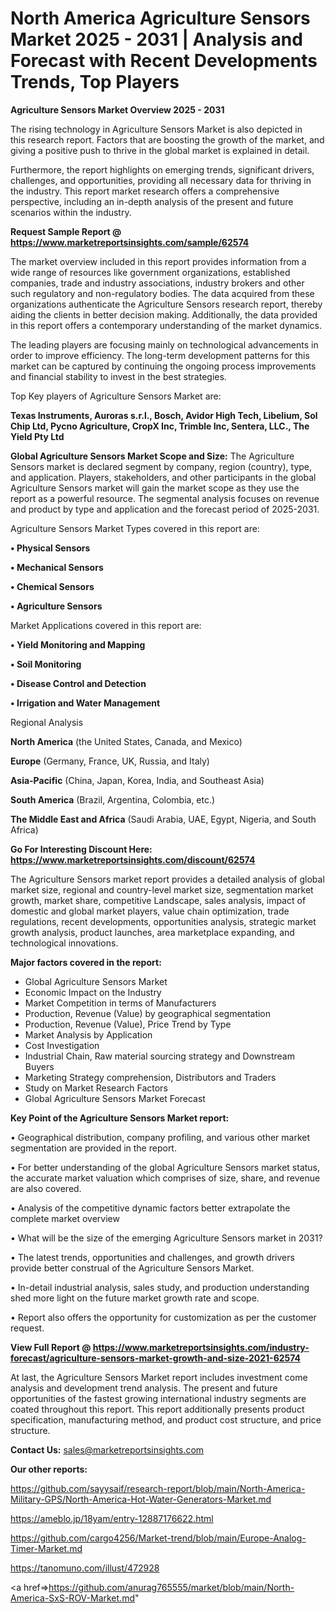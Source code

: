  # North America Agriculture Sensors Market 2025 - 2031 | Analysis and Forecast with Recent Developments Trends, Top Players

<Strong> Agriculture Sensors Market Overview 2025 - 2031</strong>

The rising technology in Agriculture Sensors Market is also depicted in this research report. Factors that are boosting the growth of the market, and giving a positive push to thrive in the global market is explained in detail.

Furthermore, the report highlights on emerging trends, significant drivers, challenges, and opportunities, providing all necessary data for thriving in the industry. This report market research offers a comprehensive perspective, including an in-depth analysis of the present and future scenarios within the industry.

<strong>Request Sample Report @ <a href=https://www.marketreportsinsights.com/sample/62574>https://www.marketreportsinsights.com/sample/62574</a></strong>

The market overview included in this report provides information from a wide range of resources like government organizations, established companies, trade and industry associations, industry brokers and other such regulatory and non-regulatory bodies. The data acquired from these organizations authenticate the Agriculture Sensors research report, thereby aiding the clients in better decision making. Additionally, the data provided in this report offers a contemporary understanding of the market dynamics.

The leading players are focusing mainly on technological advancements in order to improve efficiency. The long-term development patterns for this market can be captured by continuing the ongoing process improvements and financial stability to invest in the best strategies.

Top Key players of Agriculture Sensors Market are:

<strong>Texas Instruments, Auroras s.r.l., Bosch, Avidor High Tech, Libelium, Sol Chip Ltd, Pycno Agriculture, CropX Inc, Trimble Inc, Sentera, LLC., The Yield Pty Ltd</strong>

<strong><b>Global Agriculture Sensors Market Scope and Size:</b></strong>
The Agriculture Sensors market is declared segment by company, region (country), type, and application. Players, stakeholders, and other participants in the global Agriculture Sensors market will gain the market scope as they use the report as a powerful resource. The segmental analysis focuses on revenue and product by type and application and the forecast period of 2025-2031.

Agriculture Sensors Market Types covered in this report are:

<strong>• Physical Sensors

• Mechanical Sensors

• Chemical Sensors

• Agriculture Sensors</strong>

Market Applications covered in this report are:

<strong>• Yield Monitoring and Mapping

• Soil Monitoring

• Disease Control and Detection

• Irrigation and Water Management</strong> 

Regional Analysis

<strong>North America</strong> (the United States, Canada, and Mexico)

<strong>Europe</strong> (Germany, France, UK, Russia, and Italy)

<strong>Asia-Pacific</strong> (China, Japan, Korea, India, and Southeast Asia)

<strong>South America</strong> (Brazil, Argentina, Colombia, etc.)

<strong>The Middle East and Africa</strong> (Saudi Arabia, UAE, Egypt, Nigeria, and South Africa)

<strong>Go For Interesting Discount Here: <a href=https://www.marketreportsinsights.com/discount/62574>https://www.marketreportsinsights.com/discount/62574</a></strong>

The Agriculture Sensors market report provides a detailed analysis of global market size, regional and country-level market size, segmentation market growth, market share, competitive Landscape, sales analysis, impact of domestic and global market players, value chain optimization, trade regulations, recent developments, opportunities analysis, strategic market growth analysis, product launches, area marketplace expanding, and technological innovations.

<strong><b>Major factors covered in the report:</b></strong>
<ul>
  <li>Global Agriculture Sensors Market </li>
  <li>Economic Impact on the Industry</li>
  <li>Market Competition in terms of Manufacturers</li>
  <li>Production, Revenue (Value) by geographical segmentation</li>
  <li>Production, Revenue (Value), Price Trend by Type</li>
  <li>Market Analysis by Application</li>
  <li>Cost Investigation</li>
  <li>Industrial Chain, Raw material sourcing strategy and Downstream Buyers</li>
  <li>Marketing Strategy comprehension, Distributors and Traders</li>
  <li>Study on Market Research Factors</li>
  <li>Global Agriculture Sensors Market Forecast</li>
</ul>

<strong><b>Key Point of the Agriculture Sensors Market report:</b></strong>

• Geographical distribution, company profiling, and various other market segmentation are provided in the report.

• For better understanding of the global Agriculture Sensors market status, the accurate market valuation which comprises of size, share, and revenue are also covered.

• Analysis of the competitive dynamic factors better extrapolate the complete market overview

• What will be the size of the emerging Agriculture Sensors market in 2031?

• The latest trends, opportunities and challenges, and growth drivers provide better construal of the Agriculture Sensors Market.

• In-detail industrial analysis, sales study, and production understanding shed more light on the future market growth rate and scope.

• Report also offers the opportunity for customization as per the customer request.

<strong><b>View Full Report @ <a href=https://www.marketreportsinsights.com/industry-forecast/agriculture-sensors-market-growth-and-size-2021-62574>https://www.marketreportsinsights.com/industry-forecast/agriculture-sensors-market-growth-and-size-2021-62574</a></b></strong>


At last, the Agriculture Sensors Market report includes investment come analysis and development trend analysis. The present and future opportunities of the fastest growing international industry segments are coated throughout this report. This report additionally presents product specification, manufacturing method, and product cost structure, and price structure.

<strong>Contact Us:</strong>
sales@marketreportsinsights.com

<strong>Our other reports:</strong>

<a href=https://github.com/sayysaif/research-report/blob/main/North-America-Military-GPS/North-America-Hot-Water-Generators-Market.md>https://github.com/sayysaif/research-report/blob/main/North-America-Military-GPS/North-America-Hot-Water-Generators-Market.md</a>

<a href=https://ameblo.jp/18yam/entry-12887176622.html>https://ameblo.jp/18yam/entry-12887176622.html</a>

<a href=https://github.com/cargo4256/Market-trend/blob/main/Europe-Analog-Timer-Market.md>https://github.com/cargo4256/Market-trend/blob/main/Europe-Analog-Timer-Market.md</a>

<a href=https://tanomuno.com/illust/472928>https://tanomuno.com/illust/472928</a>

<a href=>https://github.com/anurag765555/market/blob/main/North-America-SxS-ROV-Market.md</a>"
